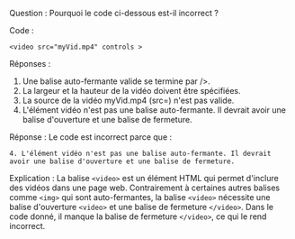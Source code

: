 Question :
Pourquoi le code ci-dessous est-il incorrect ?

Code :
```
<video src="myVid.mp4" controls >
```

Réponses :

1. Une balise auto-fermante valide se termine par />.
2. La largeur et la hauteur de la vidéo doivent être spécifiées.
3. La source de la vidéo myVid.mp4 (src=) n'est pas valide.
4. L'élément vidéo n'est pas une balise auto-fermante. Il devrait avoir une balise d'ouverture et une balise de fermeture.

Réponse :
Le code est incorrect parce que :
```
4. L'élément vidéo n'est pas une balise auto-fermante. Il devrait avoir une balise d'ouverture et une balise de fermeture.
```

Explication :
La balise `<video>` est un élément HTML qui permet d'inclure des vidéos dans une page web. Contrairement à certaines autres balises comme `<img>` qui sont auto-fermantes, la balise `<video>` nécessite une balise d'ouverture `<video>` et une balise de fermeture `</video>`. Dans le code donné, il manque la balise de fermeture `</video>`, ce qui le rend incorrect.